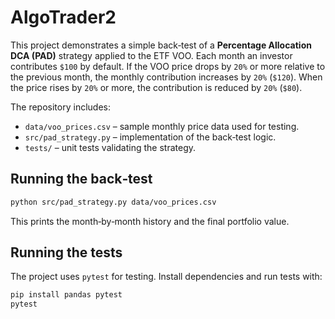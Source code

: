 # AlgoTrader2

This project demonstrates a simple back‑test of a **Percentage Allocation DCA (PAD)**
strategy applied to the ETF VOO. Each month an investor contributes `$100` by
default. If the VOO price drops by `20%` or more relative to the previous month,
the monthly contribution increases by `20%` (`$120`). When the price rises by
`20%` or more, the contribution is reduced by `20%` (`$80`).

The repository includes:

- `data/voo_prices.csv` – sample monthly price data used for testing.
- `src/pad_strategy.py` – implementation of the back‑test logic.
- `tests/` – unit tests validating the strategy.

## Running the back‑test

```bash
python src/pad_strategy.py data/voo_prices.csv
```

This prints the month‑by‑month history and the final portfolio value.

## Running the tests

The project uses `pytest` for testing. Install dependencies and run tests with:

```bash
pip install pandas pytest
pytest
```

